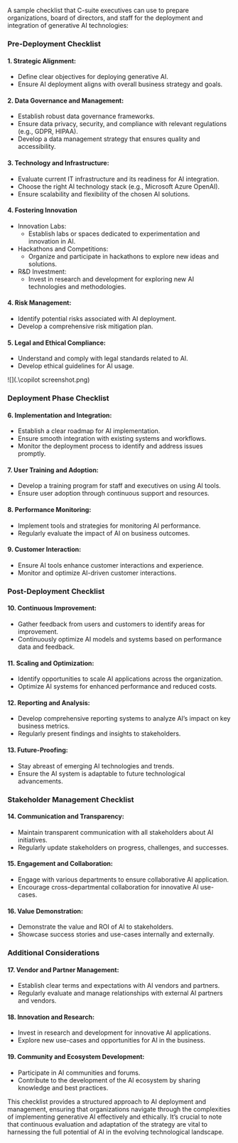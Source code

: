 A sample checklist that C-suite executives can use to prepare organizations, board of directors, and staff for the deployment and integration of generative AI technologies:

### Pre-Deployment Checklist

#### 1. **Strategic Alignment:**

-  Define clear objectives for deploying generative AI.
-  Ensure AI deployment aligns with overall business strategy and goals.

#### 2. **Data Governance and Management:**

-  Establish robust data governance frameworks.
-  Ensure data privacy, security, and compliance with relevant regulations (e.g., GDPR, HIPAA).
-  Develop a data management strategy that ensures quality and accessibility.

#### 3. **Technology and Infrastructure:**

-  Evaluate current IT infrastructure and its readiness for AI integration.
-  Choose the right AI technology stack (e.g., Microsoft Azure OpenAI).
-  Ensure scalability and flexibility of the chosen AI solutions.

#### 4. **Fostering Innovation**

- Innovation Labs:
  - Establish labs or spaces dedicated to experimentation and innovation in AI.
- Hackathons and Competitions:
  - Organize and participate in hackathons to explore new ideas and solutions.
- R&D Investment:
  - Invest in research and development for exploring new AI technologies and methodologies.

#### 4. **Risk Management:**

-  Identify potential risks associated with AI deployment.
-  Develop a comprehensive risk mitigation plan.

#### 5. **Legal and Ethical Compliance:**

-  Understand and comply with legal standards related to AI.
-  Develop ethical guidelines for AI usage.

![](.\copilot screenshot.png)

### Deployment Phase Checklist

#### 6. **Implementation and Integration:**

-  Establish a clear roadmap for AI implementation.
-  Ensure smooth integration with existing systems and workflows.
-  Monitor the deployment process to identify and address issues promptly.

#### 7. **User Training and Adoption:**

-  Develop a training program for staff and executives on using AI tools.
-  Ensure user adoption through continuous support and resources.

#### 8. **Performance Monitoring:**

-  Implement tools and strategies for monitoring AI performance.
-  Regularly evaluate the impact of AI on business outcomes.

#### 9. **Customer Interaction:**

-  Ensure AI tools enhance customer interactions and experience.
-  Monitor and optimize AI-driven customer interactions.

### Post-Deployment Checklist

#### 10. **Continuous Improvement:**

-  Gather feedback from users and customers to identify areas for improvement.
-  Continuously optimize AI models and systems based on performance data and feedback.

#### 11. **Scaling and Optimization:**

-  Identify opportunities to scale AI applications across the organization.
-  Optimize AI systems for enhanced performance and reduced costs.

#### 12. **Reporting and Analysis:**

-  Develop comprehensive reporting systems to analyze AI’s impact on key business metrics.
-  Regularly present findings and insights to stakeholders.

#### 13. **Future-Proofing:**

-  Stay abreast of emerging AI technologies and trends.
-  Ensure the AI system is adaptable to future technological advancements.

### Stakeholder Management Checklist

#### 14. **Communication and Transparency:**

-  Maintain transparent communication with all stakeholders about AI initiatives.
-  Regularly update stakeholders on progress, challenges, and successes.

#### 15. **Engagement and Collaboration:**

-  Engage with various departments to ensure collaborative AI application.
-  Encourage cross-departmental collaboration for innovative AI use-cases.

#### 16. **Value Demonstration:**

-  Demonstrate the value and ROI of AI to stakeholders.
-  Showcase success stories and use-cases internally and externally.

### Additional Considerations

#### 17. **Vendor and Partner Management:**

-  Establish clear terms and expectations with AI vendors and partners.
-  Regularly evaluate and manage relationships with external AI partners and vendors.

#### 18. **Innovation and Research:**

-  Invest in research and development for innovative AI applications.
-  Explore new use-cases and opportunities for AI in the business.

#### 19. **Community and Ecosystem Development:**

-  Participate in AI communities and forums.
-  Contribute to the development of the AI ecosystem by sharing knowledge and best practices.

This checklist provides a structured approach to AI deployment and management, ensuring that organizations navigate through the complexities of implementing generative AI effectively and ethically. It’s crucial to note that continuous evaluation and adaptation of the strategy are vital to harnessing the full potential of AI in the evolving technological landscape.
